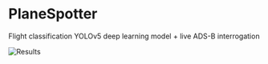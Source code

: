 # PlaneSpotter
Flight classification YOLOv5 deep learning model + live ADS-B interrogation

![Results](PlaneSpotter.gif)
